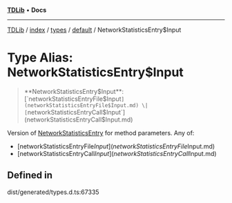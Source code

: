 [**TDLib**](../../../../../../README.md) • **Docs**

***

[TDLib](../../../../../../modules.md) / [index](../../../../../README.md) / [types](../../../README.md) / [default](../README.md) / NetworkStatisticsEntry$Input

# Type Alias: NetworkStatisticsEntry$Input

> **NetworkStatisticsEntry$Input**: [`networkStatisticsEntryFile$Input`](networkStatisticsEntryFile$Input.md) \| [`networkStatisticsEntryCall$Input`](networkStatisticsEntryCall$Input.md)

Version of [NetworkStatisticsEntry](NetworkStatisticsEntry.md) for method parameters.
Any of:
- [networkStatisticsEntryFile$Input](networkStatisticsEntryFile$Input.md)
- [networkStatisticsEntryCall$Input](networkStatisticsEntryCall$Input.md)

## Defined in

dist/generated/types.d.ts:67335
